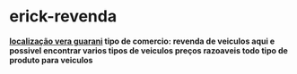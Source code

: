 # <b>erick-revenda</b> <strong>
<u>localização vera guarani</u> 
tipo de comercio: revenda de veiculos 
aqui e possivel encontrar varios tipos de veiculos 
preços razoaveis
todo tipo de produto para veiculos
